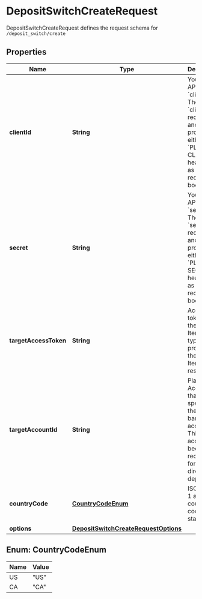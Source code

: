 

# DepositSwitchCreateRequest

DepositSwitchCreateRequest defines the request schema for `/deposit_switch/create`

## Properties

| Name | Type | Description | Notes |
|------------ | ------------- | ------------- | -------------|
|**clientId** | **String** | Your Plaid API &#x60;client_id&#x60;. The &#x60;client_id&#x60; is required and may be provided either in the &#x60;PLAID-CLIENT-ID&#x60; header or as part of a request body. |  [optional] |
|**secret** | **String** | Your Plaid API &#x60;secret&#x60;. The &#x60;secret&#x60; is required and may be provided either in the &#x60;PLAID-SECRET&#x60; header or as part of a request body. |  [optional] |
|**targetAccessToken** | **String** | Access token for the target Item, typically provided in the Import Item response.  |  |
|**targetAccountId** | **String** | Plaid Account ID that specifies the target bank account. This account will become the recipient for a user&#39;s direct deposit. |  |
|**countryCode** | [**CountryCodeEnum**](#CountryCodeEnum) | ISO-3166-1 alpha-2 country code standard. |  [optional] |
|**options** | [**DepositSwitchCreateRequestOptions**](DepositSwitchCreateRequestOptions.md) |  |  [optional] |



## Enum: CountryCodeEnum

| Name | Value |
|---- | -----|
| US | &quot;US&quot; |
| CA | &quot;CA&quot; |



